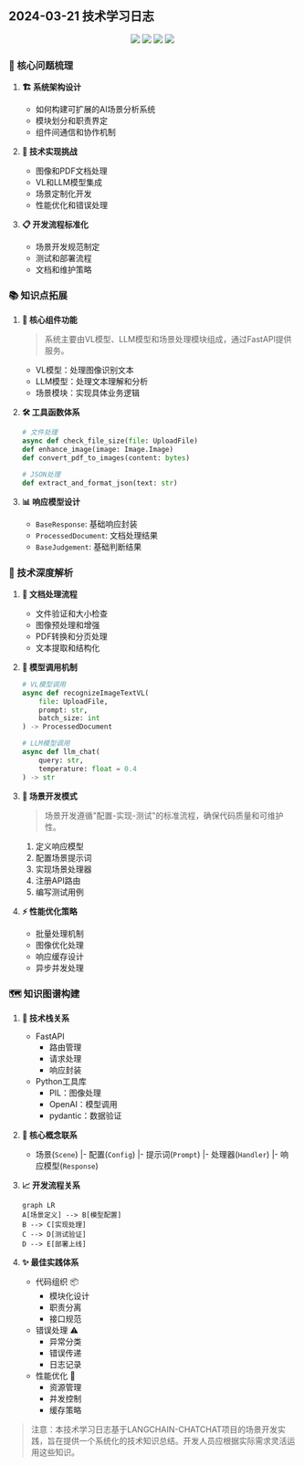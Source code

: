 ## 2024-03-21 技术学习日志

<div align="center">
  <img src="https://img.shields.io/badge/FastAPI-009688?style=for-the-badge&logo=fastapi&logoColor=white"/>
  <img src="https://img.shields.io/badge/Python-3776AB?style=for-the-badge&logo=python&logoColor=white"/>
  <img src="https://img.shields.io/badge/OpenAI-412991?style=for-the-badge&logo=openai&logoColor=white"/>
  <img src="https://img.shields.io/badge/LangChain-339933?style=for-the-badge&logo=chainlink&logoColor=white"/>
</div>

### 🎯 核心问题梳理

1. **🏗️ 系统架构设计**
   - 如何构建可扩展的AI场景分析系统
   - 模块划分和职责界定
   - 组件间通信和协作机制

2. **🔧 技术实现挑战**
   - 图像和PDF文档处理
   - VL和LLM模型集成
   - 场景定制化开发
   - 性能优化和错误处理

3. **📋 开发流程标准化**
   - 场景开发规范制定
   - 测试和部署流程
   - 文档和维护策略

### 📚 知识点拓展

1. **🔨 核心组件功能**
   > 系统主要由VL模型、LLM模型和场景处理模块组成，通过FastAPI提供服务。

   - VL模型：处理图像识别文本
   - LLM模型：处理文本理解和分析
   - 场景模块：实现具体业务逻辑

2. **🛠️ 工具函数体系**
   ```python
   # 文件处理
   async def check_file_size(file: UploadFile)
   def enhance_image(image: Image.Image)
   def convert_pdf_to_images(content: bytes)

   # JSON处理
   def extract_and_format_json(text: str)
   ```

3. **📊 响应模型设计**
   - `BaseResponse`: 基础响应封装
   - `ProcessedDocument`: 文档处理结果
   - `BaseJudgement`: 基础判断结果

### 🔬 技术深度解析

1. **📄 文档处理流程**
   - 文件验证和大小检查
   - 图像预处理和增强
   - PDF转换和分页处理
   - 文本提取和结构化

2. **🤖 模型调用机制**
   ```python
   # VL模型调用
   async def recognizeImageTextVL(
       file: UploadFile,
       prompt: str,
       batch_size: int
   ) -> ProcessedDocument

   # LLM模型调用
   async def llm_chat(
       query: str,
       temperature: float = 0.4
   ) -> str
   ```

3. **🎨 场景开发模式**
   > 场景开发遵循"配置-实现-测试"的标准流程，确保代码质量和可维护性。

   1. 定义响应模型
   2. 配置场景提示词
   3. 实现场景处理器
   4. 注册API路由
   5. 编写测试用例

4. **⚡ 性能优化策略**
   - 批量处理机制
   - 图像优化处理
   - 响应缓存设计
   - 异步并发处理

### 🗺️ 知识图谱构建

1. **🔗 技术栈关系**
   - FastAPI
     - 路由管理
     - 请求处理
     - 响应封装
   - Python工具库
     - PIL：图像处理
     - OpenAI：模型调用
     - pydantic：数据验证

2. **🧩 核心概念联系**
   - 场景(`Scene`)
     |- 配置(`Config`)
     |- 提示词(`Prompt`)
     |- 处理器(`Handler`)
     |- 响应模型(`Response`)

3. **📈 开发流程关系**
   ```mermaid
   graph LR
   A[场景定义] --> B[模型配置]
   B --> C[实现处理]
   C --> D[测试验证]
   D --> E[部署上线]
   ```

4. **✨ 最佳实践体系**
   - 代码组织 📦
     - 模块化设计
     - 职责分离
     - 接口规范
   - 错误处理 ⚠️
     - 异常分类
     - 错误传递
     - 日志记录
   - 性能优化 🚀
     - 资源管理
     - 并发控制
     - 缓存策略

> 注意：本技术学习日志基于LANGCHAIN-CHATCHAT项目的场景开发实践，旨在提供一个系统化的技术知识总结。开发人员应根据实际需求灵活运用这些知识。

